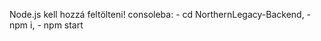 Node.js kell hozzá feltölteni!
consoleba:
    - cd NorthernLegacy-Backend,
    - npm i,
    - npm start
